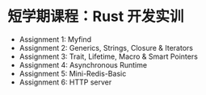 # 短学期课程：Rust 开发实训

- Assignment 1: Myfind
- Assignment 2: Generics, Strings, Closure & Iterators
- Assignment 3: Trait, Lifetime, Macro & Smart Pointers
- Assignment 4: Asynchronous Runtime
- Assignment 5: Mini-Redis-Basic
- Assignment 6: HTTP server